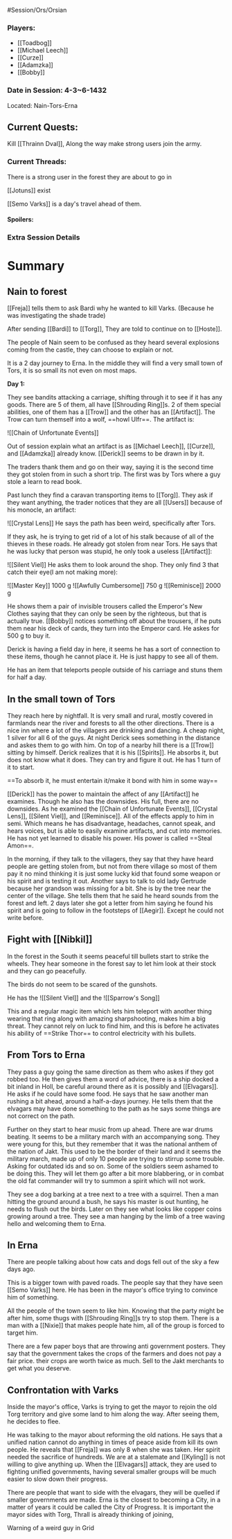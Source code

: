 #Session/Ors/Orsian 

### Players:
- [[Toadbog]]
- [[Michael Leech]]
- [[Curze]]
- [[Adamzka]]
- [[Bobby]]
### Date in Session: 4-3~6-1432
Located: Nain-Tors-Erna
## Current Quests: 

Kill [[Thrainn Dval]], Along the way make strong users join the army.

### Current Threads:

There is a strong user in the forest they are about to go in

[[Jotuns]] exist 

[[Semo Varks]] is a day's travel ahead of them. 

#### Spoilers:

### Extra Session Details


# Summary


## Nain to forest 

[[Freja]] tells them to ask Bardi why he wanted to kill Varks. (Because he was investigating the shade trade)

After sending [[Bardi]] to [[Torg]], They are told to continue on to [[Hoste]]. 

The people of Nain seem to be confused as they heard several explosions coming from the castle, they can choose to explain or not. 

It is a 2 day journey to Erna. In the middle they will find a very small town of Tors, it is so small its not even on most maps.

**Day 1:**

They see bandits attacking a carriage, shifting through it to see if it has any goods. There are 5 of them, all have [[Shrouding Ring]]s. 2 of them special abilities, one of them has a [[Trow]] and the other has an [[Artifact]]. The Trow can turn themself into a wolf, ==howl Ulfr==. The artifact is:

![[Chain of Unfortunate Events]]

Out of session explain what an artifact is as [[Michael Leech]], [[Curze]], and [[Adamzka]] already know. [[Derick]] seems to be drawn in by it. 

The traders thank them and go on their way, saying it is the second time they got stolen from in such a short trip. The first was by Tors where a guy stole a learn to read book. 


Past lunch they find a caravan transporting items to [[Torg]]. They ask if they want anything, the trader notices that they are all [[Users]] because of his monocle, an artifact: 

![[Crystal Lens]]
 He says the path has been weird, specifically after Tors. 

If they ask, he is trying to get rid of a lot of his stalk because of all of the thieves in these roads. He already got stolen from near Tors. He says that he was lucky that person was stupid, he only took a useless [[Artifact]]:

![[Silent Viel]]
He asks them to look around the shop. They only find 3 that catch their eye(I am not making more):

![[Master Key]]
1000 g
![[Awfully Cumbersome]]
750 g
![[Reminisce]]
2000 g

He shows them a pair of invisible trousers called the Emperor's New Clothes saying that they can only be seen by the righteous, but that is actually true. [[Bobby]] notices something off about the trousers, if he puts them near his deck of cards, they turn into the Emperor card. He askes for 500 g to buy it. 

Derick is having a field day in here, it seems he has a sort of connection to these items, though he cannot place it. He is just happy to see all of them. 

He has an item that teleports people outside of his carriage and stuns them for half a day. 

## In the small town of Tors 

They reach here by nightfall. It is very small and rural, mostly covered in farmlands near the river and forests to all the other directions. There is a nice inn where a lot of the villagers are drinking and dancing. A cheap night, 1 silver for all 6 of the guys. At night Derick sees something in the distance and askes them to go with him. On top of a nearby hill there is a [[Trow]] sitting by himself. Derick realizes that it is his [[Spirits]]. He absorbs it, but does not know what it does. They can try and figure it out. He has 1 turn of it to start. 

==To absorb it, he must entertain it/make it bond with him in some way==

[[Derick]] has the power to maintain the affect of any [[Artifact]] he examines. Though he also has the downsides. His full, there are no downsides. As he examined the [[Chain of Unfortunate Events]], [[Crystal Lens]], [[Silent Viel]], and [[Reminisce]]. All of the effects apply to him in semi. Which means he has disadvantage, headaches, cannot speak, and hears voices, but is able to easily examine artifacts, and cut into memories. He has not yet learned to disable his power. His power is called ==Steal Amon==. 

In the morning, if they talk to the villagers, they say that they have heard people are getting stolen from, but not from there village so most of them pay it no mind thinking it is just some lucky kid that found some weapon or his spirit and is testing it out. Another says to talk to old lady Gertrude because her grandson was missing for a bit. She is by the tree near the center of the village. She tells them that he said he heard sounds from the forest and left. 2 days later she got a letter from him saying he found his spirit and is going to follow in the footsteps of [[Aegir]]. Except he could not write before. 


## Fight with [[Nibkil]] 

In the forest in the South it seems peaceful till bullets start to strike the wheels. They hear someone in the forest say to let him look at their stock and they can go peacefully. 

The birds do not seem to be scared of the gunshots. 

He has the ![[Silent Viel]]
and the ![[Sparrow's Song]]

This and a regular magic item which lets him teleport with another thing wearing that ring along with amazing sharpshooting, makes him a big threat. They cannot rely on luck to find him, and this is before he activates his ability of ==Strike Thor== to control electricity with his bullets. 

## From Tors to Erna 

They pass a guy going the same direction as them who askes if they got robbed too. He then gives them a word of advice, there is a ship docked a bit inland in Holl, be careful around there as it is possibly and [[Elvagars]]. He asks if he could have some food. He says that he saw another man rushing a bit ahead, around a half-a-days journey. He tells them that the elvagars may have done something to the path as he says some things are not correct on the path. 

Further on they start to hear music from up ahead. There are war drums beating. It seems to be a military march with an accompanying song. They were young for this, but they remember that it was the national anthem of the nation of Jakt. This used to be the border of their land and it seems the military march, made up of only 10 people are trying to stirrup some trouble. Asking for outdated ids and so on. Some of the soldiers seem ashamed to be doing this. They will let them go after a bit more blabbering, or in combat the old fat commander will try to summon a spirit which will not work. 

They see a dog barking at a tree next to a tree with a squirrel. Then a man hitting the ground around a bush, he says his master is out hunting, he needs to flush out the birds. Later on they see what looks like copper coins growing around a tree. They see a man hanging by the limb of a tree waving hello and welcoming them to Erna. 


## In Erna 

There are people talking about how cats and dogs fell out of the sky a few days ago. 

This is a bigger town with paved roads. The people say that they have seen [[Semo Varks]] here. He has been in the mayor's office trying to convince him of something. 

All the people of the town seem to like him. Knowing that the party might be after him, some thugs with [[Shrouding Ring]]s try to stop them. There is a man with a [[Nixie]] that makes people hate him, all of the group is forced to target him. 

There are a few paper boys that are throwing anti government posters. They say that the government takes the crops of the farmers and does not pay a fair price. their crops are worth twice as much. Sell to the Jakt merchants to get what you deserve. 

## Confrontation with Varks 

Inside the mayor's office, Varks is trying to get the mayor to rejoin the old Torg territory and give some land to him along the way. After seeing them, he decides to flee. 

He was talking to the mayor about reforming the old nations. He says that a unified nation cannot do anything in times of peace aside from kill its own people. He reveals that [[Freja]] was only 8 when she was taken. Her spirit needed the sacrifice of hundreds. We are at a stalemate and [[Kyling]] is not willing to give anything up. When the [[Elvagars]] attack, they are used to fighting unified governments, having several smaller groups will be much easier to slow down their progress. 

There are people that want to side with the elvagars, they will be quelled if smaller governments are made. Erna is the closest to becoming a City, in a matter of years it could be called the City of Progress. It is important the mayor sides with Torg, Thrall is already thinking of joining, 




Warning of a weird guy in Grid 